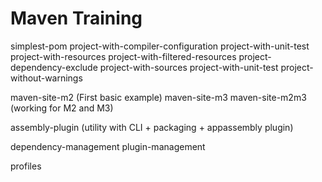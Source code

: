 Maven Training
==============

simplest-pom
project-with-compiler-configuration
project-with-unit-test
project-with-resources
project-with-filtered-resources
project-dependency-exclude
project-with-sources
project-with-unit-test
project-without-warnings

maven-site-m2 (First basic example)
maven-site-m3 
maven-site-m2m3 (working for M2 and M3)

assembly-plugin (utility with CLI + packaging + appassembly plugin)

dependency-management
plugin-management

profiles 



